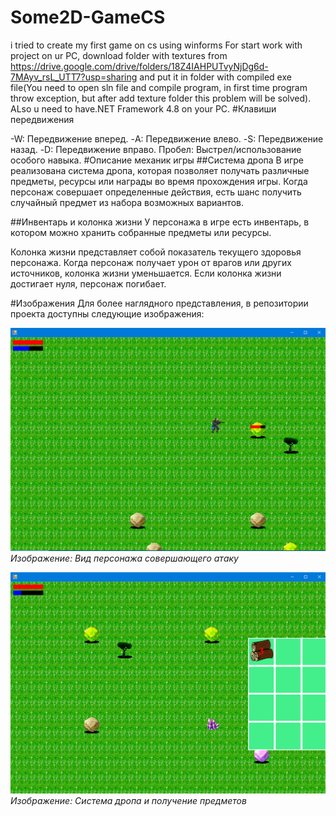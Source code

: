 # Some2D-GameCS
i tried to create my first game on cs using winforms
For start work with project on ur PC, download folder with textures from https://drive.google.com/drive/folders/18Z4IAHPUTvyNjDg6d-7MAyv_rsL_UTT7?usp=sharing and put it in folder with
compiled exe file(You need to open sln file and compile program, in first time program throw exception, but after add texture folder this problem will be solved). ALso u need to have.NET Framework 4.8
on your PC.
#Клавиши передвижения

-W: Передвижение вперед.
-A: Передвижение влево.
-S: Передвижение назад.
-D: Передвижение вправо.
Пробел: Выстрел/использование особого навыка.
#Описание механик игры
##Система дропа
В игре  реализована система дропа, которая позволяет получать различные предметы, ресурсы или награды во время прохождения игры. Когда персонаж совершает определенные действия, есть шанс получить случайный предмет из набора возможных вариантов.

##Инвентарь и колонка жизни
У персонажа в игре есть инвентарь, в котором можно хранить собранные предметы или ресурсы.

Колонка жизни представляет собой показатель текущего здоровья персонажа. Когда персонаж получает урон от врагов или других источников, колонка жизни уменьшается. Если колонка жизни достигает нуля, персонаж погибает.

#Изображения
Для более наглядного представления, в репозитории проекта доступны следующие изображения:

![Damage](https://github.com/equaerdist/Some2D-GameCS/blob/v1/Damage.png)
*Изображение: Вид персонажа совершающего атаку*

![Drop](https://github.com/equaerdist/Some2D-GameCS/blob/v1/Drop.png)
*Изображение: Система дропа и получение предметов*
